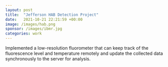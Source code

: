 ```yaml
---
layout: post
title:  "Jefferson HAB Detection Project"
date:   2021-10-21 22:21:59 +00:00
image: /images/hab.png
sponsor: /images/ibmr.jpg
categories: work
---
```

Implemented a low-resolution fluorometer that can keep track of the fluorescence level and temperature remotely
and update the collected data synchronously to the server for analysis.